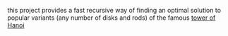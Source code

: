 this project provides a fast recursive way of finding an optimal solution to popular variants (any number of disks and
rods) of the
famous [tower of Hanoi](https://en.wikipedia.org/wiki/Tower_of_Hanoi)